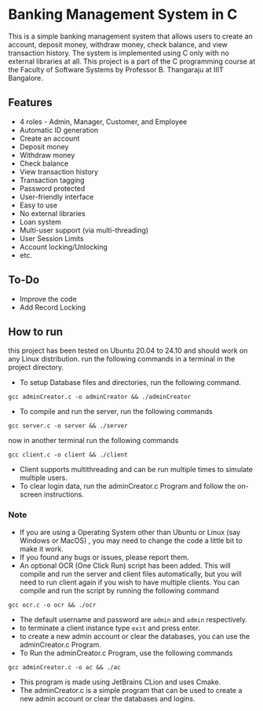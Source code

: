 # Banking Management System in C

This is a simple banking management system that allows users to create an account, deposit money, withdraw money, check balance, and view transaction history. The system is implemented using C only with no external libraries at all.
This project is a part of the C programming course at the Faculty of Software Systems by Professor B. Thangaraju at IIIT Bangalore.
## Features
- 4 roles - Admin, Manager, Customer, and Employee
- Automatic ID generation
- Create an account
- Deposit money
- Withdraw money
- Check balance
- View transaction history
- Transaction tagging
- Password protected
- User-friendly interface
- Easy to use
- No external libraries
- Loan system
- Multi-user support (via multi-threading)
- User Session Limits
- Account locking/Unlocking
- etc.
## To-Do
- Improve the code
- Add Record Locking
## How to run
this project has been tested on Ubuntu 20.04 to 24.10 and should work on any Linux distribution.
run the following commands in a terminal in the project directory.
- To setup Database files and directories, run the following command.
```
gcc adminCreator.c -o adminCreator && ./adminCreator
```
- To compile and run the server, run the following commands
```
gcc server.c -o server && ./server
```
now in another terminal run the following commands
```
gcc client.c -o client && ./client 
```
- Client supports multithreading and can be run multiple times to simulate multiple users.
- To clear login data, run the adminCreator.c Program and follow the on-screen instructions.

### Note
- If you are using a Operating System other than Ubuntu or Linux (say Windows or MacOS) , you may need to change the code a little bit to make it work.
- If you found any bugs or issues, please report them.
- An optional OCR (One Click Run) script has been added. This will compile and run the server and client files automatically, but you will need to run client again if you wish to have multiple clients. You can compile and run the script by running the following command
```
gcc ocr.c -o ocr && ./ocr
```
- The default username and password are `admin` and `admin` respectively.
- to terminate a client instance type `exit` and press enter.
- to create a new admin account or clear the databases, you can use the adminCreator.c Program.
- To Run the adminCreator.c Program, use the following commands
```
gcc adminCreator.c -o ac && ./ac
```
- This program is made using JetBrains CLion and uses Cmake.
- The adminCreator.c is a simple program that can be used to create a new admin account or clear the databases and logins.
